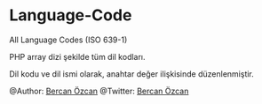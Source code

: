 # Language-Code
All Language Codes (ISO 639-1)

PHP array dizi şekilde tüm dil kodları.

Dil kodu ve dil ismi olarak, anahtar değer ilişkisinde düzenlenmiştir.

@Author: <a href="http://bercanozcan.com">Bercan Özcan</a>
@Twitter: <a href="http://twitter.com/bercanozcan">Bercan Özcan</a>
